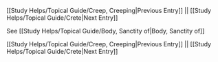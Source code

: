 [[Study Helps/Topical Guide/Creep, Creeping|Previous Entry]]  ||  [[Study Helps/Topical Guide/Crete|Next Entry]]

 See [[Study Helps/Topical Guide/Body, Sanctity of|Body, Sanctity of]]

[[Study Helps/Topical Guide/Creep, Creeping|Previous Entry]]  ||  [[Study Helps/Topical Guide/Crete|Next Entry]]